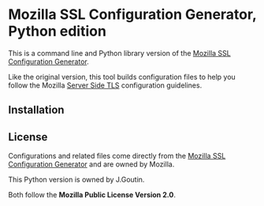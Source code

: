 # Mozilla SSL Configuration Generator, Python edition

This is a command line and Python library version of the
[Mozilla SSL Configuration Generator](https://github.com/mozilla/ssl-config-generator).

Like the original version, this tool builds configuration files to help you
follow the Mozilla
[Server Side TLS](https://wiki.mozilla.org/Security/Server_Side_TLS)
configuration guidelines.

## Installation


## License

Configurations and related files come directly from the
[Mozilla SSL Configuration Generator](https://github.com/mozilla/ssl-config-generator)
and are owned by Mozilla.

This Python version is owned by J.Goutin.

Both follow the **Mozilla Public License Version 2.0**.
